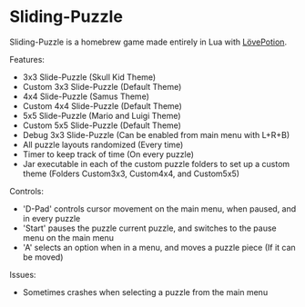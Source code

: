 # Sliding-Puzzle
Sliding-Puzzle is a homebrew game made entirely in Lua with [LövePotion](https://github.com/videah/LovePotion).

Features:
- 3x3 Slide-Puzzle (Skull Kid Theme)
- Custom 3x3 Slide-Puzzle (Default Theme)
- 4x4 Slide-Puzzle (Samus Theme)
- Custom 4x4 Slide-Puzzle (Default Theme)
- 5x5 Slide-Puzzle (Mario and Luigi Theme)
- Custom 5x5 Slide-Puzzle (Default Theme)
- Debug 3x3 Slide-Puzzle (Can be enabled from main menu with L+R+B)
- All puzzle layouts randomized (Every time)
- Timer to keep track of time (On every puzzle)
- Jar executable in each of the custom puzzle folders to set up a custom theme (Folders Custom3x3, Custom4x4, and Custom5x5)

Controls:
- 'D-Pad' controls cursor movement on the main menu, when paused, and in every puzzle
- 'Start' pauses the puzzle current puzzle, and switches to the pause menu on the main menu
- 'A' selects an option when in a menu, and moves a puzzle piece (If it can be moved)

Issues:
- Sometimes crashes when selecting a puzzle from the main menu
